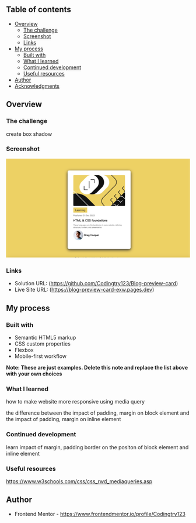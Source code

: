 

## Table of contents

- [Overview](#overview)
  - [The challenge](#the-challenge)
  - [Screenshot](#screenshot)
  - [Links](#links)
- [My process](#my-process)
  - [Built with](#built-with)
  - [What I learned](#what-i-learned)
  - [Continued development](#continued-development)
  - [Useful resources](#useful-resources)
- [Author](#author)
- [Acknowledgments](#acknowledgments)



## Overview

### The challenge

create box shadow

### Screenshot

![](./screenshot.jpg)



### Links

- Solution URL: (https://github.com/Codingtry123/Blog-preview-card)
- Live Site URL: (https://blog-preview-card-exw.pages.dev)

## My process

### Built with

- Semantic HTML5 markup
- CSS custom properties
- Flexbox
- Mobile-first workflow


**Note: These are just examples. Delete this note and replace the list above with your own choices**

### What I learned

how to make website more responsive using media query 

the difference between the  impact of padding, margin on block element and the  impact of padding, margin on inline element 

### Continued development

learn impact of margin, padding border on the positon of block element and inline element


### Useful resources

https://www.w3schools.com/css/css_rwd_mediaqueries.asp

## Author


- Frontend Mentor - 
https://www.frontendmentor.io/profile/Codingtry123



